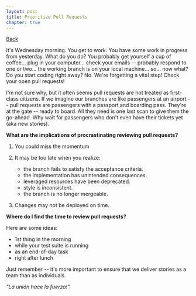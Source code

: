 ```yaml
---
layout: post
title: Prioritize Pull Requests
chapter: true
---
```

<a href='/steps-for-better-pull-request/'>Back</a>

It's Wednesday morning.  You get to work.  You have some work in progress from yesterday.  What do you do?
You probably get yourself a cup of coffee... plug in your computer... check your emails -- probably respond to one or two... the working branch is on your local machine... so...  now what?  Do you start coding right away?  No.  We're forgetting a vital step!  Check your open pull requests!

I'm not sure why, but it often seems pull requests are not treated as first-class citizens.  If we imagine our branches are like passengers at an airport -- pull requests are passengers with a passport and boarding pass.  They're at the gate -- ready to board.  All they need is one last scan to give them the go-ahead.  Why wait for passengers who don't even have their tickets yet (aka new stories).

__What are the implications of procrastinating reviewing pull requests?__

1. You could miss the momentum

2. It may be too late when you realize:
	- the branch fails to satisfy the acceptance criteria.
	- the implementation has unintended consequences.
	- leveraged resources have been deprecated.
	- style is inconsistent.
	- the branch is no longer mergeable.
3. Changes may not be deployed on time.

__Where do I find the time to review pull requests?__

Here are some ideas:

- 1st thing in the morning
- while your test suite is running
- as an end-of-day task
- right after lunch

Just remember -- it's more important to ensure that we deliver stories as a team than as individuals.  

<i>"La unión hace la fuerza!"</i>
